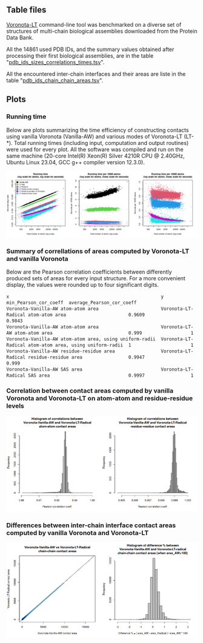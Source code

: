 ## Table files

[Voronota-LT](../README.md) command-line tool was benchmarked on a diverse set of structures of multi-chain biological assemblies downloaded from the Protein Data Bank.

All the 14861 used PDB IDs, and the summary values obtained after processing their first biological assemblies,
are in the table
"[pdb_ids_sizes_correlations_times.tsv](pdb_ids_sizes_correlations_times.tsv)".

All the encountered inter-chain interfaces and their areas are liste in the table
"[pdb_ids_chain_chain_areas.tsv](pdb_ids_chain_chain_areas.tsv)".

## Plots

### Running time

Below are plots summarizing the time efficiency of constructing contacts using vanilla Voronota (Vanilla-AW) and various modes of Voronota-LT (LT-*).
Total running times (including input, computation and output routines) were used for every plot.
All the software was compiled and run on the same machine (20-core Intel(R) Xeon(R) Silver 4210R CPU @ 2.40GHz, Ubuntu Linux 23.04, GCC g++ compiler version 12.3.0).

![](wall_running_times.png)

### Summary of correllations of areas computed by Voronota-LT and vanilla Voronota

Below are the Pearson correlation coefficients between differently produced sets of areas for every input structure.
For a more convenient display, the values were rounded up to four significant digits.

    x                                                        y                                                        min_Pearson_cor_coeff  average_Pearson_cor_coeff
    Voronota-Vanilla-AW atom-atom area                       Voronota-LT-Radical atom-atom area                       0.9609                 0.9843
    Voronota-Vanilla-AW atom-atom area                       Voronota-LT-AW atom-atom area                            0.999                  1
    Voronota-Vanilla-AW atom-atom area, using uniform-radii  Voronota-LT-Radical atom-atom area, using uniform-radii  1                      1
    Voronota-Vanilla-AW residue-residue area                 Voronota-LT-Radical residue-residue area                 0.9947                 0.999
    Voronota-Vanilla-AW SAS area                             Voronota-LT-Radical SAS area                             0.9997                 1

### Correlation between contact areas computed by vanilla Voronota and Voronota-LT on atom-atom and residue-residue levels

![](histograms_of_pearson_cor_coeffs.png)

### Differences between inter-chain interface contact areas computed by vanilla Voronota and Voronota-LT

![](comparison_of_chain_chain_areas.png)

